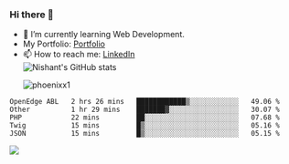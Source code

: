 ### Hi there 👋

<!--
**phoenixx1/phoenixx1** is a ✨ _special_ ✨ repository because its `README.md` (this file) appears on your GitHub profile.

Here are some ideas to get you started:

- 🔭 I’m currently working on ...
- 🌱 I’m currently learning ...
- 👯 I’m looking to collaborate on ...
- 🤔 I’m looking for help with ...
- 💬 Ask me about ...
- 📫 How to reach me: ...
- 😄 Pronouns: ...
- ⚡ Fun fact: ...
-->
- 🌱 I’m currently learning Web Development.
- My Portfolio: [Portfolio](https://phoenixx1.github.io/)
- 📫 How to reach me: [LinkedIn](https://www.linkedin.com/in/nishant-saxena-2609/)  
![Nishant's GitHub stats](https://github-readme-stats.vercel.app/api?username=phoenixx1&count_private=true)<p><img align="center" src="https://github-readme-streak-stats.herokuapp.com/?user=phoenixx1&" alt="phoenixx1" /></p>  
<!--START_SECTION:waka-->
```text
OpenEdge ABL   2 hrs 26 mins   ████████████▒░░░░░░░░░░░░   49.06 % 
Other          1 hr 29 mins    ███████▓░░░░░░░░░░░░░░░░░   30.07 % 
PHP            22 mins         ██░░░░░░░░░░░░░░░░░░░░░░░   07.68 % 
Twig           15 mins         █▒░░░░░░░░░░░░░░░░░░░░░░░   05.16 % 
JSON           15 mins         █▒░░░░░░░░░░░░░░░░░░░░░░░   05.15 % 
```
<!--END_SECTION:waka-->

![](https://komarev.com/ghpvc/?username=phoenixx1&style=plastic)

<!-- ![Visitor Count](https://profile-counter.glitch.me/phoenixx1/count.svg) -->
